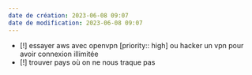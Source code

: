 ```yaml
---
date de création: 2023-06-08 09:07
date de modification: 2023-06-08 09:07
---
```

- [!] essayer aws avec openvpn  [priority:: high]  ou hacker un vpn pour avoir connexion illimitée
- [!] trouver pays où on ne nous traque pas